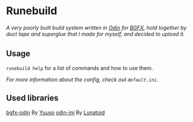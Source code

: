 # Runebuild
###### *A very poorly built build system written in [Odin](https://github.com/odin-lang/Odin) for [BGFX](https://github.com/bkaradzic/bgfx), hold together by duct tape and superglue that I made for myself, and decided to upload it.*

## Usage
`runebuild help` for a list of commands and how to use them.

*For more information about the config, check out `default.ini`.*
## Used libraries
[bgfx-odin](https://github.com/Yuuso/bgfx-odin) By [Yuuso](https://github.com/Yuuso)
[odin-ini](https://github.com/Lunatoid/odin-ini) By [Lunatoid](https://github.com/Lunatoid)